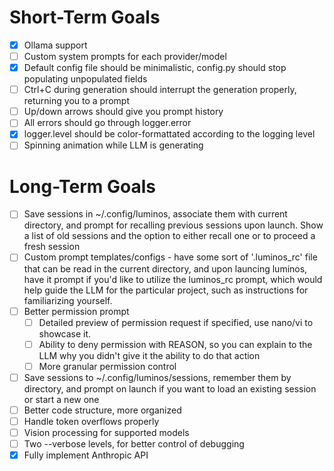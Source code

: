 # Short-Term Goals 
- [x] Ollama support
- [ ] Custom system prompts for each provider/model
- [x] Default config file should be minimalistic, config.py should stop populating unpopulated fields
- [ ] Ctrl+C during generation should interrupt the generation properly, returning you to a prompt
- [ ] Up/down arrows should give you prompt history
- [ ] All errors should go through logger.error
- [x] logger.level should be color-formattated according to the logging level
- [ ] Spinning animation while LLM is generating

# Long-Term Goals
- [ ] Save sessions in ~/.config/luminos, associate them with current directory, and prompt for recalling previous sessions upon launch. Show a list of old sessions and the option to either recall one or to proceed a fresh session
- [ ] Custom prompt templates/configs - have some sort of '.luminos_rc' file that can be read in the current directory, and upon launcing luminos, have it prompt if you'd like to utilize the luminos_rc prompt, which would help guide the LLM for the particular project, such as instructions for familiarizing yourself.
- [ ] Better permission prompt
    - [ ] Detailed preview of permission request if specified, use nano/vi to showcase it. 
    - [ ] Ability to deny permission with REASON, so you can explain to the LLM why you didn't give it the ability to do that action
    - [ ] More granular permission control
- [ ] Save sessions to ~/.config/luminos/sessions, remember them by directory, and prompt on launch if you want to load an existing session or start a new one
- [ ] Better code structure, more organized
- [ ] Handle token overflows properly
- [ ] Vision processing for supported models
- [ ] Two --verbose levels, for better control of debugging
- [X] Fully implement Anthropic API